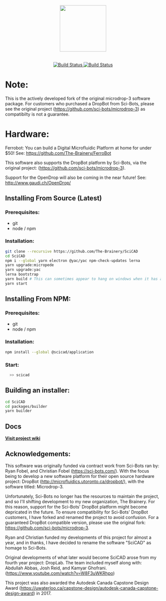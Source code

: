 <p align="center">
<br/>
<img src="https://raw.githubusercontent.com/The-Brainery/SciCAD/master/docs/logo.png" width=150 />
  <br/><br/>
  <br/>

<a href="https://travis-ci.org/The-Brainery/SciCAD">
    <img alt="Build Status" src="https://travis-ci.org/The-Brainery/SciCAD.svg?branch=master"/>
</a>
<a href="https://ci.appveyor.com/project/SciBots/SciCAD">
  <img alt="Build Status" src="https://ci.appveyor.com/api/projects/status/am9mpa48m038s7ec?svg=true"/>
</a>
</p>

# Note:

This is the actively developed fork of the original microdrop-3 software package. For customers who purchased a DropBot from Sci-Bots, please see the original project (https://github.com/sci-bots/microdrop-3) as compatibilty is not a guarantee.


# Hardware: 

Ferrobot: You can build a Digital Microfluidic Platform at home for under $50! See: https://github.com/The-Brainery/FerroBot

This software also supports the DropBot platform by Sci-Bots, via the original project: (https://github.com/sci-bots/microdrop-3). 

Support for the OpenDrop will also be coming in the near future! 
See: http://www.gaudi.ch/OpenDrop/

## Installing From Source (Latest)

### Prerequisites:
- git
- node / npm

### Installation:
```sh
git clone --recursive https://github.com/The-Brainery/SciCAD
cd SciCAD
npm i --global yarn electron @yac/yac npm-check-updates lerna
yarn upgrade:micropede
yarn upgrade:yac
lerna bootstrap
yarn build # This can sometimes appear to hang on windows when it has actually complected. Press <Enter> and/or Ctrl+C if it appears to have stalled for over 30s or so
yarn start
```

## Installing From NPM:

### Prerequisites:
- git
- node / npm

### Installation:
```sh
npm install --global @scicad/application
```

### Start:
```sh
  >> scicad
```

## Building an installer:

```sh
cd SciCAD
cd packages/builder
yarn builder
```

## Docs

**[Visit project wiki](https://github.com/The-Brainery/SciCAD/wiki)**

## Acknowledgements: 

This software was originally funded via contract work from Sci-Bots ran by: Ryan Fobel, and Christian Fobel
(https://sci-bots.com/). With the focus being to develop a new software platform for their open source hardware project: DropBot (http://microfluidics.utoronto.ca/dropbot/), with the software titled: Microdrop-3. 

Unfortunately, Sci-Bots no longer has the resources to maintain the project, and so I'll shifting development to my new organization, The Brainery. For this reason, support for the Sci-Bots' DropBot platform might become depricated in the future.
To ensure compatibility for Sci-Bots' DropBot customers, I have forked and renamed the project to avoid confusion. For a guaranteed DropBot compatible version, please use the original fork: https://github.com/sci-bots/microdrop-3. 

Ryan and Christian funded my developments of this project for almost a year, and in thanks, I have decided to rename the software "SciCAD" as homage to Sci-Bots.

Original developments of what later would become SciCAD arose from my fourth year project: DropLab. The team included myself along with: Abdullah Abbas, Josh Reid, and Kamyar Ghofrani.
(https://www.youtube.com/watch?v=W8F3uWKRhpo)

This project was also awarded the Autodesk Canada Capstone Design Award (https://uwaterloo.ca/capstone-design/autodesk-canada-capstone-design-award) in 2017.
